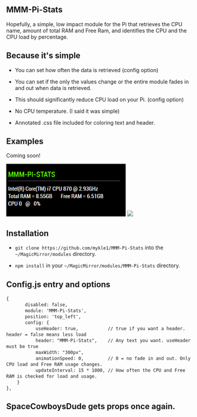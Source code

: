 ## MMM-Pi-Stats

Hopefully, a simple, low impact module for the Pi that retrieves the CPU name, amount of total
RAM and Free Ram, and identifies the CPU and the CPU load by percentage.

## Because it's simple

* You can set how often the data is retrieved (config option)

* You can set if the only the values change or the entire module fades in and out when data is retrieved.

* This should significantly reduce CPU load on your Pi. (config option)

* No CPU temperature. (I said it was simple)

* Annotated .css file included for coloring text and header.

## Examples

Coming soon!

![](images/1.PNG) ![](images/2.PNG)

## Installation

* `git clone https://github.com/mykle1/MMM-Pi-Stats` into the `~/MagicMirror/modules` directory.

* `npm install` in your `~/MagicMirror/modules/MMM-Pi-Stats` directory.


## Config.js entry and options

    {
           disabled: false,
           module: 'MMM-Pi-Stats',
           position: 'top_left',
		   config: {
			   useHeader: true,           // true if you want a header. header = false means less load    
        	   header: "MMM-Pi-Stats",    // Any text you want. useHeader must be true
        	   maxWidth: "300px",
        	   animationSpeed: 0,         // 0 = no fade in and out. Only CPU load and Free RAM usage changes.
			   updateInterval: 15 * 1000, // How often the CPU and Free RAM is checked for load and usage.
		}
    },
	
## SpaceCowboysDude gets props once again.